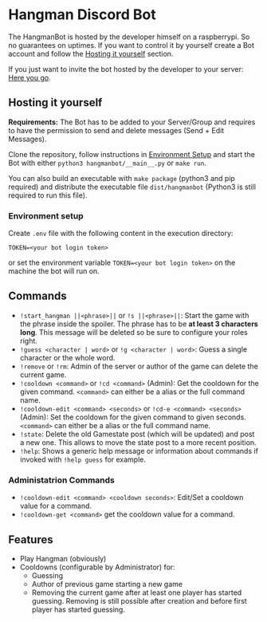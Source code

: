 # Hangman Discord Bot

The HangmanBot is hosted by the developer himself on a raspberrypi. So no guarantees on uptimes. If you want to control it by yourself create a Bot account and follow the [Hosting it yourself](#hosting-it-yourself) section.

If you just want to invite the bot hosted by the developer to your server: [Here you go](https://discord.com/api/oauth2/authorize?client_id=827469612329074754&permissions=10240&scope=bot).

## Hosting it yourself

__Requirements:__ The Bot has to be added to your Server/Group and requires to have the permission to send and delete messages (Send + Edit Messages).

Clone the repository, follow instructions in [Environment Setup](#environment-setup) and start the Bot with either `python3 hangmanbot/__main__.py` or `make run`.

You can also build an executable with `make package` (python3 and pip required) and distribute the executable file `dist/hangmanbot` (Python3 is still required to run this file).

### Environment setup

Create `.env` file with the following content in the execution directory:

```env
TOKEN=<your bot login token>
```

or set the environment variable `TOKEN=<your bot login token>` on the machine the bot will run on.

## Commands

- `!start_hangman ||<phrase>||` or `!s ||<phrase>||`: Start the game with the phrase inside the spoiler. The phrase has to be __at least 3 characters long__. This message will be deleted so be sure to configure your roles right.
- `!guess <character | word>` or `!g <character | word>`: Guess a single character or the whole word.
- `!remove` or `!rm`: Admin of the server or author of the game can delete the current game.
- `!cooldown <command>` or `!cd <command>` (Admin): Get the cooldown for the given command. `<command>` can either be a alias or the full command name.
- `!cooldown-edit <command> <seconds>` or `!cd-e <command> <seconds>` (Admin): Set the cooldown for the given command to given seconds. `<command>` can either be a alias or the full command name.
- `!state`: Delete the old Gamestate post (which will be updated) and post a new one. This allows to move the state post to a more recent position.
- `!help`: Shows a generic help message or information about commands if invoked with `!help guess` for example.

### Administatrion Commands

- `!cooldown-edit <command> <cooldown seconds>`: Edit/Set a cooldown value for a command.
- `!cooldown-get <command>` get the cooldown value for a command.

## Features

- Play Hangman (obviously)
- Cooldowns (configurable by Administrator) for:
    - Guessing
    - Author of previous game starting a new game
    - Removing the current game after at least one player has started guessing. Removing is still possible after creation and before first player has started guessing.
